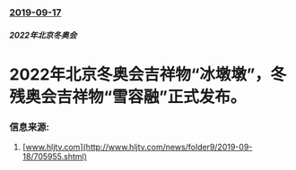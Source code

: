 ### [2019-09-17](/news/2019/09/17/index.md)

##### 2022年北京冬奥会
# 2022年北京冬奥会吉祥物“冰墩墩”，冬残奥会吉祥物“雪容融”正式发布。 




### 信息来源:

1. [www.hljtv.com](http://www.hljtv.com/news/folder9/2019-09-18/705955.shtml)
